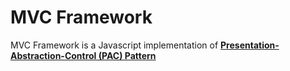# MVC Framework
MVC Framework is a Javascript implementation of **[Presentation-Abstraction-Control (PAC) Pattern](https://en.wikipedia.org/wiki/Presentation%E2%80%93abstraction%E2%80%93control)**